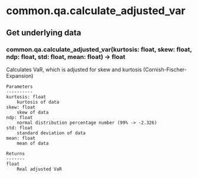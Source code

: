 # common.qa.calculate_adjusted_var

## Get underlying data 
### common.qa.calculate_adjusted_var(kurtosis: float, skew: float, ndp: float, std: float, mean: float) -> float

Calculates VaR, which is adjusted for skew and kurtosis (Cornish-Fischer-Expansion)

    Parameters
    ----------
    kurtosis: float
        kurtosis of data
    skew: float
        skew of data
    ndp: float
        normal distribution percentage number (99% -> -2.326)
    std: float
        standard deviation of data
    mean: float
        mean of data

    Returns
    -------
    float
        Real adjusted VaR
